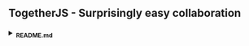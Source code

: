## TogetherJS - Surprisingly easy collaboration

<details><summary><sub><b>README.md</summary>

<details><summary><sub><b>Table of Contents (ToC)</b></sub></summary>

Table of Contents (ToC)
=========================

* [What is TogetherJS](#what-is-together-js)
* [Contributing](#contributing)
* [Bug Reports](#bug-reports)
* [Roadmap & Plans](#roadmap-and-plans)
* [Setting up a development environment](#setting-up-a-development-environment)
* [Running a local server](#running-a-local-server)
* [Testing](#testing)
* [License](#license)

---

</details>

<details><summary><sub><b>what is TogetherJS?</b></sub></summary>

### What is TogetherJS?

<sub><b>TogetherJS is a service for your website that makes it surprisingly easy to collaborate in real-time.</b></sub>

<sub><b>Using TogetherJS two people can interact on the same page, seeing each other's cursors, edits, and browsing a site together.  The TogetherJS service is included by the web site owner, and a web site can customize and configure aspects of TogetherJS's behavior on the site.</b></sub>

<sub><b>For more information and to see TogetherJS in action, visit [togetherjs.com](https://togetherjs.com/)</b></sub>

<sub><b>If you want to integrate TogetherJS onto your site see [the wiki](https://github.com/mozilla/togetherjs/wiki) and specifically [Getting Started](https://github.com/mozilla/togetherjs/wiki/Developers:-Getting-Started).</b></sub>

---

</details>

<details><summary><sub><b>contributing</b></sub></summary>

### Contributing

<sub><b>The remainder of this document is about contributing to TogetherJS - but reports, fixes, features, etc.  Look back at those other links if you are looking for something else.</b></sub>

---


</details>

<details><summary><sub><b>bug reports</b></sub></summary>

### Bug Reports

<sub><b>Please submit bug reports as [github issues](https://github.com/mozilla/togetherjs/issues/new).  Don't worry about labels or milestones.  If you use the in-app feedback to give us a bug report that's fine too.</b></sub>

---

</details>

<details><summary><sub><b>bug reports</b></sub></summary>

### Roadmap & Plans

<sub><b>To see what we're planning or at least considering to do with TogetherJS, look at [see our bug tracker](https://github.com/mozilla/togetherjs/issues?state=open).</b></sub>

---

</details>

<details><summary><sub><b>bug reports</b></sub></summary>

### Setting up a development environment

<sub><b>TogetherJS has two main pieces:</b></sub>

* <sub><b>The [server](https://github.com/mozilla/togetherjs/blob/develop/hub/server.js), which echos messages back and forth between users.  The server doesn't do much, you may gaze upon its incredibly boring [history](https://github.com/mozilla/togetherjs/commits/develop/hub/server.js).</b></sub>

* <sub><b>The client in [`togetherjs/`](https://github.com/mozilla/togetherjs/tree/develop/togetherjs) which does all the real work.</b></sub>

<sub><b>There is a TogetherJS hub server deployed at `https://hub.togetherjs.com` - and there's little need for other server deployments.  If you want to try TogetherJS out we recommend you use our hub server.  Note if you include TogetherJS on an https site, you must use an https hub server.</b></sub>

<sub><b>The files need to be lightly "built": we use [LESS](http://lesscss.org/) for styles, and a couple files are generated.  To develop you need to build the library using [Grunt](http://gruntjs.com/).</b></sub>

<sub><b>To build a copy of the library, check out TogetherJS:</b></sub>

```sh
$ git clone git://github.com/mozilla/togetherjs.git
$ cd togetherjs
```

<sub><b>Then [install npm](http://nodejs.org/download/) and run:</b></sub>

```sh
$ npm install
$ npm install -g grunt-cli
```

<sub><b>This will install a bunch of stuff, most of which is only used for development.  The only "server" dependency is [WebSocket-Node](https://github.com/Worlize/WebSocket-Node) (and if you use our hub then you don't need to worry about the server).  By default everything is installed locally, i.e., in `node_modules/`.  This works just fine, but it is useful to install the `grunt` command-line program globally, which `npm install -g grunt-cli` does.</b></sub>

<sub><b>Now you can build TogetherJS, like:</b></sub>

```sh
$ grunt build buildsite --no-hardlink
```

<sub><b>This will create a copy of the entire `togetherjs.com` site in `build/`.  You'll need to setup a local web server of your own pointed to the `build/` directory. To start a server on port 8080, run:</b></sub>

```sh
$ node devserver.js
```

<sub><b>If you want to develop with TogetherJS you probably want the files built continually.  To do this use:</b></sub>

```sh
$ grunt devwatch
```

<sub><b>This will rebuild when changes are detected.  Note that Grunt is configured to create [hard links](http://en.wikipedia.org/wiki/Hard_link) instead of copying so that most changes you make to files in `togetherjs/` don't need to be rebuilt to show up in `build/togetherjs/`.  `--no-hardlink` turns this behavior off.</b></sub>

<sub><b>You may wish to create a static copy of the TogetherJS client to distribute and use on your website.  To do this run:</b></sub>

```sh
$ grunt build --base-url https://myapp.com --no-hardlink --dest static-myapp
```

<sub><b>Then `static-myapp/togetherjs.js` and `static-myapp/togetherjs-min.js` will be in place, and the rest of the code will be under `static-myapp/togetherjs/`.  You would deploy these on your server.</b></sub>

---

</details>

<details><summary><sub><b>running a local server</b></sub></summary>

### Running a local server

<sub><b>You shouldn't need to run your own version of the hub server.  But if you
happen to make changes to the server, you can change the default hub
URL by setting the HUB_URL environment variable when building.  For example:</b></sub>
```
$ HUB_URL=http://localhost:8080 grunt devwatch
```

---

</details>

<details><summary><sub><b>testing</b></sub></summary>

### Testing

<sub><b>Tests are in `togetherjs/tests/` -- these are [doctest.js](http://doctestjs.org/) tests.  To actually run the tests build togetherjs, serve it up, and go to `http://localhost:PORT/togetherjs/tests/` -- from there the tests are linked to from the top of the page.  The actual tests are `*.js` files in `togetherjs/tests/`, generally `test_*.js` for unit-style tests, and `func_*.js` for functional tests.</b></sub>

<sub><b>The "Manual testing" link is something that lets you simulate different conditions in TogetherJS without setting up a second browser/client.</b></sub>

<sub><b>There is unfortunately no automated runner for these tests.  It might be nice if [Karma](http://karma-runner.github.io/) could be setup with doctest.js in general, but so far that isn't done.</b></sub>

---

</details>

<details><summary><sub><b>license</b></sub></summary>

### License

<sub><b>This Source Code Form is subject to the terms of the Mozilla Public
License, v. 2.0. If a copy of the MPL was not distributed with this file,
You can obtain one at [http://mozilla.org/MPL/2.0/](http://mozilla.org/MPL/2.0/).</b></sub>

---

</details>

<img src="https://orig00.deviantart.net/5b95/f/2016/070/3/b/mit_license_logo_by_excaliburzero-d9ur2lg.png" width="70"></img> <img src="https://pbs.twimg.com/profile_images/821735271049768960/jJZXlJwZ.jpg" width="50"></img> 

</details>
